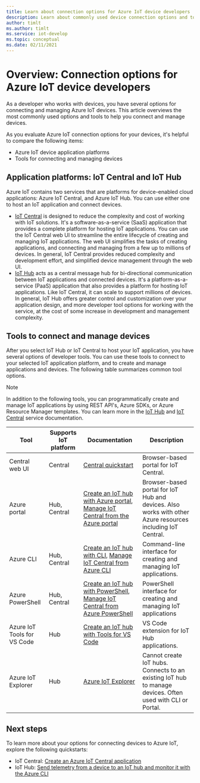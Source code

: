 ```yaml
---
title: Learn about connection options for Azure IoT device developers
description: Learn about commonly used device connection options and tools for Azure IoT device developers.
author: timlt
ms.author: timlt
ms.service: iot-develop
ms.topic: conceptual
ms.date: 02/11/2021
---
```


# Overview: Connection options for Azure IoT device developers
As a developer who works with devices, you have several options for connecting and managing Azure IoT devices. This article overviews the most commonly used options and tools to help you connect and manage  devices.

As you evaluate Azure IoT connection options for your devices, it's helpful to compare the following items:
- Azure IoT device application platforms
- Tools for connecting and managing devices

## Application platforms: IoT Central and IoT Hub
Azure IoT contains two services that are platforms for device-enabled cloud applications: Azure IoT Central, and Azure IoT Hub. You can use either one to host an IoT application and connect devices.
- [IoT Central](../iot-central/core/overview-iot-central.md) is designed to reduce the complexity and cost of working with IoT solutions. It's a software-as-a-service (SaaS) application that provides a complete platform for hosting IoT applications. You can use the IoT Central web UI to streamline the entire lifecycle of creating and managing IoT applications. The web UI simplifies the tasks of creating applications, and connecting and managing from a few up to millions of devices. In general, IoT Central provides reduced complexity and development effort, and simplified device management through the web UI.
- [IoT Hub](../iot-hub/about-iot-hub.md) acts as a central message hub for bi-directional communication between IoT applications and connected devices. It's a platform-as-a-service (PaaS) application that also provides a platform for hosting IoT applications. Like IoT Central, it can scale to support millions of devices. In general, IoT Hub offers greater control and customization over your application design, and more developer tool options for working with the service, at the cost of some increase in development and management complexity.

## Tools to connect and manage devices
After you select IoT Hub or IoT Central to host your IoT application, you have several options of developer tools. You can use these tools to connect to your selected IoT application platform, and to create and manage applications and devices. The following table summarizes common tool options. 

> [!NOTE]
> In addition to the following tools, you can programmatically create and manage IoT applications by using REST API's, Azure SDKs, or Azure Resource Manager templates. You can learn more in the [IoT Hub](../iot-hub/about-iot-hub.md) and [IoT Central](../iot-central/core/overview-iot-central.md) service documentation.

|Tool  |Supports IoT platform  |Documentation  |Description  |
|---------|---------|---------|---------|
|Central web UI     | Central | [Central quickstart](../iot-central/core/quick-deploy-iot-central.md) | Browser-based portal for IoT Central. |
|Azure portal     | Hub, Central      | [Create an IoT hub with Azure portal](../iot-hub/iot-hub-create-through-portal.md), [Manage IoT Central from the Azure portal](../iot-central/core/howto-manage-iot-central-from-portal.md)| Browser-based portal for IoT Hub and devices. Also works with other Azure resources including IoT Central. |
|Azure CLI     | Hub, Central          | [Create an IoT hub with CLI](../iot-hub/iot-hub-create-using-cli.md), [Manage IoT Central from Azure CLI](../iot-central/core/howto-manage-iot-central-from-cli.md) | Command-line interface for creating and managing IoT applications. |
|Azure PowerShell     | Hub, Central   | [Create an IoT hub with PowerShell](../iot-hub/iot-hub-create-using-powershell.md), [Manage IoT Central from Azure PowerShell](../iot-central/core/howto-manage-iot-central-from-powershell.md) | PowerShell interface for creating and managing IoT applications |
|Azure IoT Tools for VS Code  | Hub | [Create an IoT hub with Tools for VS Code](../iot-hub/iot-hub-create-use-iot-toolkit.md) | VS Code extension for IoT Hub applications. |
|Azure IoT Explorer     | Hub | [Azure IoT Explorer](https://github.com/Azure/azure-iot-explorer) | Cannot create IoT hubs. Connects to an existing IoT hub to manage devices. Often used with CLI or Portal.|

## Next steps
To learn more about your options for connecting devices to Azure IoT, explore the following quickstarts:
- IoT Central: [Create an Azure IoT Central application](../iot-central/core/quick-deploy-iot-central.md)
- IoT Hub: [Send telemetry from a device to an IoT hub and monitor it with the Azure CLI](../iot-hub/quickstart-send-telemetry-cli.md)